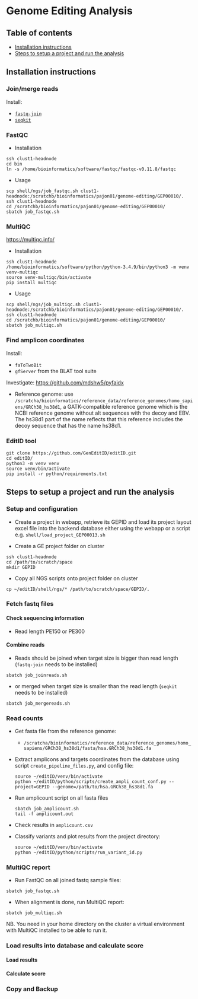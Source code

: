 # Genome Editing Analysis

## Table of contents
- [Installation instructions](#Installation-instructions)
- [Steps to setup a project and run the analysis](#Steps-to-setup-a-project-and-run-the-analysis)


## Installation instructions

### Join/merge reads

Install:
- [`fastq-join`](https://github.com/brwnj/fastq-join)
- [`seqkit`](https://github.com/shenwei356/seqkit)

### FastQC
- Installation
```
ssh clust1-headnode
cd bin
ln -s /home/bioinformatics/software/fastqc/fastqc-v0.11.8/fastqc
```

- Usage
```
scp shell/ngs/job_fastqc.sh clust1-headnode:/scratchb/bioinformatics/pajon01/genome-editing/GEP00010/.
ssh clust1-headnode
cd /scratchb/bioinformatics/pajon01/genome-editing/GEP00010/
sbatch job_fastqc.sh
```

### MultiQC
https://multiqc.info/

- Installation
```
ssh clust1-headnode
/home/bioinformatics/software/python/python-3.4.9/bin/python3 -m venv venv-multiqc
source venv-multiqc/bin/activate
pip install multiqc
```

- Usage
```
scp shell/ngs/job_multiqc.sh clust1-headnode:/scratchb/bioinformatics/pajon01/genome-editing/GEP00010/.
ssh clust1-headnode
cd /scratchb/bioinformatics/pajon01/genome-editing/GEP00010/
sbatch job_multiqc.sh
```

### Find amplicon coordinates

Install:
- `faToTwoBit`
- `gfServer` from the BLAT tool suite

Investigate: https://github.com/mdshw5/pyfaidx

- Reference genome: use `/scratcha/bioinformatics/reference_data/reference_genomes/homo_sapiens/GRCh38_hs38d1`, a GATK-compatible reference genome which is the NCBI reference genome without alt sequences with the decoy and EBV. The hs38d1 part of the name reflects that this reference includes the decoy sequence that has the name hs38d1.


### EditID tool

```
git clone https://github.com/GenEditID/editID.git
cd editID/
python3 -m venv venv
source venv/bin/activate
pip install -r python/requirements.txt
```

## Steps to setup a project and run the analysis


### Setup and configuration

- Create a project in webapp, retrieve its GEPID and load its project layout excel file into the backend database either using the webapp or a script e.g. `shell/load_project_GEP00013.sh`

- Create a GE project folder on cluster
```
ssh clust1-headnode
cd /path/to/scratch/space
mkdir GEPID
```

- Copy all NGS scripts onto project folder on cluster
```
cp ~/editID/shell/ngs/* /path/to/scratch/space/GEPID/.
```


### Fetch fastq files

#### Check sequencing information
- Read length PE150 or PE300

#### Combine reads

- Reads should be joined when target size is bigger than read length (`fastq-join` needs to be installed)
```
sbatch job_joinreads.sh
```
- or merged when target size is smaller than the read length (`seqkit` needs to be installed)
```
sbatch job_mergereads.sh
```


### Read counts

- Get fasta file from the reference genome:
  - `/scratcha/bioinformatics/reference_data/reference_genomes/homo_sapiens/GRCh38_hs38d1/fasta/hsa.GRCh38_hs38d1.fa`

- Extract amplicons and targets coordinates from the database using script `create_pipeline_files.py`, and config file:
  ```
  source ~/editID/venv/bin/activate
  python ~/editID/python/scripts/create_ampli_count_conf.py --project=GEPID --genome=/path/to/hsa.GRCh38_hs38d1.fa
  ```


- Run amplicount script on all fasta files
  ```
  sbatch job_amplicount.sh
  tail -f amplicount.out
  ```

- Check results in `amplicount.csv`

- Classify variants and plot results from the project directory:
  ```
  source ~/editID/venv/bin/activate
  python ~/editID/python/scripts/run_variant_id.py
  ```



### MultiQC report

- Run FastQC on all joined fastq sample files:
```
sbatch job_fastqc.sh
```

- When alignment is done, run MultiQC report:
```
sbatch job_multiqc.sh
```
NB. You need in your home directory on the cluster a virtual environment with MultiQC installed to be able to run it.


### Load results into database and calculate score

#### Load results


#### Calculate score


### Copy and Backup
